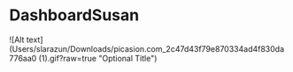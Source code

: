 # DashboardSusan
![Alt text](Users/slarazun/Downloads/picasion.com_2c47d43f79e870334ad4f830da776aa0 (1).gif?raw=true "Optional Title")
